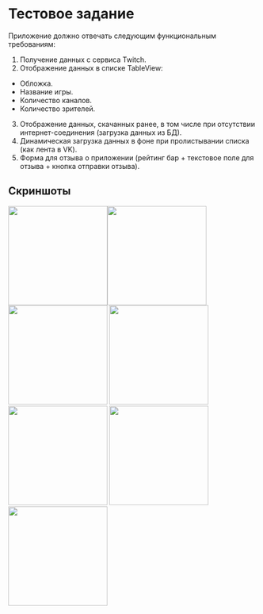 # Тестовое задание

Приложение должно отвечать следующим функциональным требованиям:
1. Получение данных с сервиса Twitch.
2. Отображение данных в списке TableView:
* Обложка.
* Название игры.
* Количество каналов.
* Количество зрителей.
3. Отображение данных, скачанных ранее, в том числе при отсутствии интернет-соединения 
(загрузка данных из БД).
4. Динамическая загрузка данных в фоне при пролистывании списка (как лента в VK).
5. Форма для отзыва о приложении (рейтинг бар + текстовое поле для отзыва + кнопка отправки
отзыва).

## Скриншоты
<img src=https://github.com/sageibra/ARView-TestApp/blob/main/screenshots/screenshot.png width=200><img src=https://github.com/sageibra/ARView-TestApp/blob/main/screenshots/screenshot1.png width=200>
<img src=https://github.com/sageibra/ARView-TestApp/blob/main/screenshots/screenshot2.png width=200>
<img src=https://github.com/sageibra/ARView-TestApp/blob/main/screenshots/screenshot3.png width=200>
<img src=https://github.com/sageibra/ARView-TestApp/blob/main/screenshots/screenshot5.png width=200>
<img src=https://github.com/sageibra/ARView-TestApp/blob/main/screenshots/screenshot6.png width=200>
<img src=https://github.com/sageibra/ARView-TestApp/blob/main/screenshots/screenshot4.png width=200>
